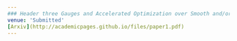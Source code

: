 ```yaml
---
### Header three Gauges and Accelerated Optimization over Smooth and/or Strongly Convex Sets
venue: 'Submitted'
[Arxiv](http://academicpages.github.io/files/paper1.pdf)
---
```



